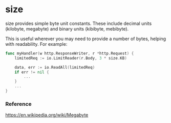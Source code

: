 # size

size provides simple byte unit constants. These include decimal units (kilobyte, megabyte) and binary units (kibibyte, mebibyte).

This is useful wherever you may need to provide a number of bytes, helping with readability. For example:

```go
func myHandler(w http.ResponseWriter, r *http.Request) {
    limitedReq := io.LimitReader(r.Body, 3 * size.KB)

	data, err := io.ReadAll(limitedReq)
	if err != nil {
		...
	}
    ...
}
```

### Reference

https://en.wikipedia.org/wiki/Megabyte
